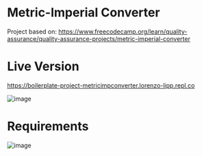 # Metric-Imperial Converter

Project based on: https://www.freecodecamp.org/learn/quality-assurance/quality-assurance-projects/metric-imperial-converter

# Live Version

https://boilerplate-project-metricimpconverter.lorenzo-lipp.repl.co

![image](https://user-images.githubusercontent.com/91420499/179044764-b64301a2-3d25-4527-a006-29ccd33cced7.png)

# Requirements

![image](https://user-images.githubusercontent.com/91420499/179044557-e09d6d4e-e1cd-4179-bdd9-71cd2fd09e6e.png)
